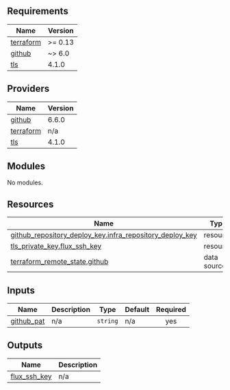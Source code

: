 <!-- BEGIN_TF_DOCS -->
## Requirements

| Name | Version |
|------|---------|
| <a name="requirement_terraform"></a> [terraform](#requirement\_terraform) | >= 0.13 |
| <a name="requirement_github"></a> [github](#requirement\_github) | ~> 6.0 |
| <a name="requirement_tls"></a> [tls](#requirement\_tls) | 4.1.0 |

## Providers

| Name | Version |
|------|---------|
| <a name="provider_github"></a> [github](#provider\_github) | 6.6.0 |
| <a name="provider_terraform"></a> [terraform](#provider\_terraform) | n/a |
| <a name="provider_tls"></a> [tls](#provider\_tls) | 4.1.0 |

## Modules

No modules.

## Resources

| Name | Type |
|------|------|
| [github_repository_deploy_key.infra_repository_deploy_key](https://registry.terraform.io/providers/integrations/github/latest/docs/resources/repository_deploy_key) | resource |
| [tls_private_key.flux_ssh_key](https://registry.terraform.io/providers/hashicorp/tls/4.1.0/docs/resources/private_key) | resource |
| [terraform_remote_state.github](https://registry.terraform.io/providers/hashicorp/terraform/latest/docs/data-sources/remote_state) | data source |

## Inputs

| Name | Description | Type | Default | Required |
|------|-------------|------|---------|:--------:|
| <a name="input_github_pat"></a> [github\_pat](#input\_github\_pat) | n/a | `string` | n/a | yes |

## Outputs

| Name | Description |
|------|-------------|
| <a name="output_flux_ssh_key"></a> [flux\_ssh\_key](#output\_flux\_ssh\_key) | n/a |
<!-- END_TF_DOCS -->